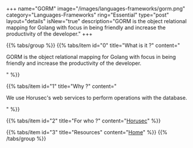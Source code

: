+++
name="GORM"
image="/images/languages-frameworks/gorm.png"
category="Languages-Frameworks"
ring="Essential"
type="post"
layout="details"
isNew="true"
description="GORM is the object relational mapping for Golang with focus in being friendly and increase the productivity of the developer."
+++

{{% tabs/group %}}
  {{% tabs/item id="0" title="What is it ?" content="<p>GORM is the object relational mapping for Golang with focus in being friendly and increase the productivity of the developer.</p>" %}}
  
  {{% tabs/item id="1" title="Why ?" content="<p>We use Horusec's web services to perform operations with the database.</p>" %}}
  
  {{% tabs/item id="2" title="For who ?" content="<a href='https://horusec.io/site/'>Horusec</a>" %}}

  {{% tabs/item id="3" title="Resources" content="<a href='https://gorm.io/'>Home</a>" %}}
{{% /tabs/group %}}